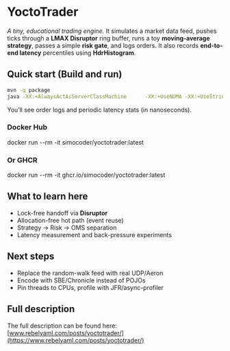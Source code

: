 # YoctoTrader

*A tiny, educational trading engine.* It simulates a market data feed, pushes ticks through a **LMAX Disruptor** ring buffer, runs a toy **moving-average strategy**, passes a simple **risk gate**, and logs orders. It also records **end-to-end latency** percentiles using **HdrHistogram**.

## Quick start (Build and run)
```bash
mvn -q package
java -XX:+AlwaysActAsServerClassMachine      -XX:+UseNUMA -XX:+UseStringDeduplication      -jar target/yoctotrader-1.0.0.jar
```
You’ll see order logs and periodic latency stats (in nanoseconds).

### Docker Hub 
docker run --rm -it simocoder/yoctotrader:latest

### Or GHCR 
docker run --rm -it ghcr.io/simocoder/yoctotrader:latest


## What to learn here
- Lock-free handoff via **Disruptor**
- Allocation-free hot path (event reuse)
- Strategy → Risk → OMS separation
- Latency measurement and back-pressure experiments

## Next steps
- Replace the random-walk feed with real UDP/Aeron
- Encode with SBE/Chronicle instead of POJOs
- Pin threads to CPUs, profile with JFR/async-profiler

## Full description
The full description can be found here:
[www.rebelyaml.com/posts/yoctotrader/](https://www.rebelyaml.com/posts/yoctotrader/)
